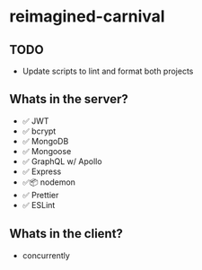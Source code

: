 # reimagined-carnival

## TODO

- Update scripts to lint and format both projects

## Whats in the server?

- ✅ JWT
- ✅ bcrypt
- ✅ MongoDB
- ✅ Mongoose
- ✅ GraphQL w/ Apollo
- ✅ Express
- ✅📦 nodemon
- ✅ Prettier
- ✅ ESLint

## Whats in the client?

- concurrently
